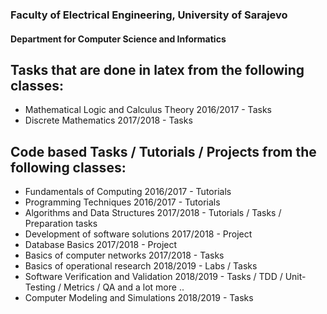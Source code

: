 ### Faculty of Electrical Engineering, University of Sarajevo
#### Department for Computer Science and Informatics
## Tasks that are done in latex from the following classes:
- Mathematical Logic and Calculus Theory 2016/2017 - Tasks
- Discrete Mathematics 2017/2018 - Tasks
## Code based Tasks / Tutorials / Projects from the following classes:
- Fundamentals of Computing 2016/2017 - Tutorials
- Programming Techniques 2016/2017 - Tutorials
- Algorithms and Data Structures 2017/2018 - Tutorials / Tasks / Preparation tasks
- Development of software solutions 2017/2018 - Project
- Database Basics 2017/2018 - Project
- Basics of computer networks 2017/2018 - Tasks
- Basics of operational research 2018/2019 - Labs / Tasks
- Software Verification and Validation 2018/2019 - Tasks / TDD / Unit-Testing / Metrics / QA and a lot more ..
- Computer Modeling and Simulations 2018/2019 - Tasks
